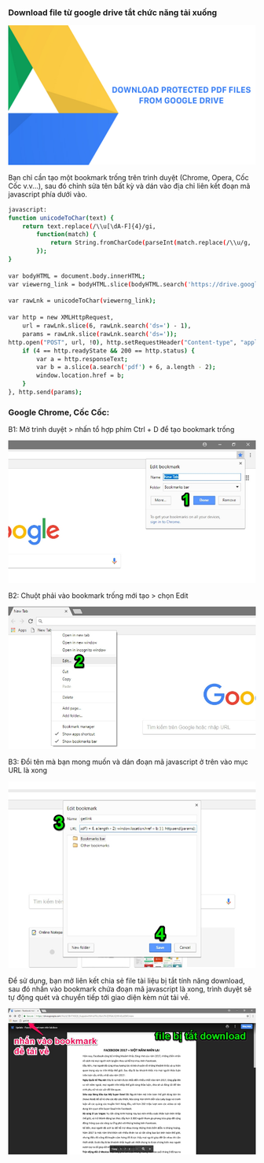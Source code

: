### Download file từ google drive tắt chức năng tải xuống

<img src="/img/1.jpg">

Bạn chỉ cần tạo một bookmark trống trên trình duyệt (Chrome, Opera, Cốc Cốc v.v...), sau đó chỉnh sửa tên bất kỳ và dán vào địa chỉ liên kết đoạn mã javascript phía dưới vào.

``` sh
javascript:
function unicodeToChar(text) {
    return text.replace(/\\u[\dA-F]{4}/gi,
        function(match) {
            return String.fromCharCode(parseInt(match.replace(/\\u/g, ''), 16));
        });
}

var bodyHTML = document.body.innerHTML;
var viewerng_link = bodyHTML.slice(bodyHTML.search('https://drive.google.com/viewerng/'), bodyHTML.search('application/pdf') - 6);

var rawLnk = unicodeToChar(viewerng_link);

var http = new XMLHttpRequest,
    url = rawLnk.slice(6, rawLnk.search('ds=') - 1),
    params = rawLnk.slice(rawLnk.search('ds='));
http.open("POST", url, !0), http.setRequestHeader("Content-type", "application/x-www-form-urlencoded"), http.onreadystatechange = function() {
    if (4 == http.readyState && 200 == http.status) {
        var a = http.responseText;
        var b = a.slice(a.search('pdf') + 6, a.length - 2);
        window.location.href = b;
    }
}, http.send(params);
```

### Google Chrome, Cốc Cốc:

B1: Mở trình duyệt > nhấn tổ hợp phím Ctrl + D để tạo bookmark trống

<img src="/img/2.jpg">

B2: Chuột phải vào bookmark trống mới tạo > chọn Edit

<img src="/img/3.jpg">

B3: Đổi tên mà bạn mong muốn và dán đoạn mã javascript ở trên vào mục URL là xong

<img src="/img/4.jpg">

Để sử dụng, bạn mở liên kết chia sẻ file tài liệu bị tắt tính năng download, sau đó nhấn vào bookmark chứa đoạn mã javascript là xong, trình duyệt sẽ tự động quét và chuyển tiếp tới giao diện kèm nút tải về.

<img src="/img/5.jpg">











